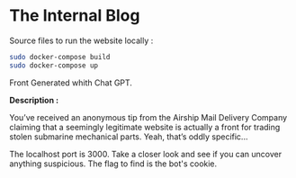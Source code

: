 # The Internal Blog 
Source files to run the website locally : 

````bash
sudo docker-compose build
sudo docker-compose up
````

Front Generated whith Chat GPT.

**Description :**

You’ve received an anonymous tip from the Airship Mail Delivery Company claiming that a seemingly legitimate website is actually a front for trading stolen submarine mechanical parts. Yeah, that’s oddly specific...

The localhost port is 3000. Take a closer look and see if you can uncover anything suspicious. The flag to find is the bot's cookie.
